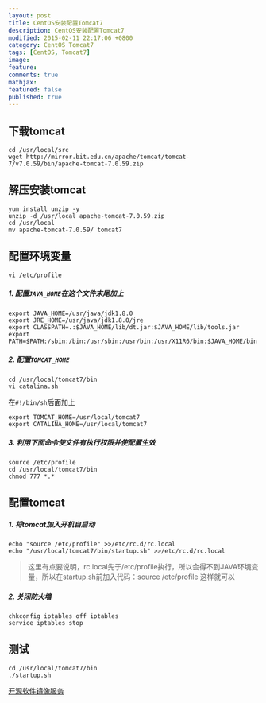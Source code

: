 ```yaml
---
layout: post
title: CentOS安装配置Tomcat7
description: CentOS安装配置Tomcat7
modified: 2015-02-11 22:17:06 +0800
category: CentOS Tomcat7
tags: [CentOS, Tomcat7]
image:
feature:
comments: true
mathjax:
featured: false
published: true
---
```


## 下载tomcat

~~~
cd /usr/local/src
wget http://mirror.bit.edu.cn/apache/tomcat/tomcat-7/v7.0.59/bin/apache-tomcat-7.0.59.zip
~~~

## 解压安装tomcat

~~~
yum install unzip -y
unzip -d /usr/local apache-tomcat-7.0.59.zip
cd /usr/local
mv apache-tomcat-7.0.59/ tomcat7
~~~

## 配置环境变量

~~~
vi /etc/profile
~~~


##### 1. 配置`JAVA_HOME`在这个文件末尾加上

~~~
export JAVA_HOME=/usr/java/jdk1.8.0
export JRE_HOME=/usr/java/jdk1.8.0/jre
export CLASSPATH=.:$JAVA_HOME/lib/dt.jar:$JAVA_HOME/lib/tools.jar
export PATH=$PATH:/sbin:/bin:/usr/sbin:/usr/bin:/usr/X11R6/bin:$JAVA_HOME/bin
~~~


##### 2. 配置`TOMCAT_HOME`

~~~
cd /usr/local/tomcat7/bin
vi catalina.sh
~~~

在`#!/bin/sh`后面加上

~~~
export TOMCAT_HOME=/usr/local/tomcat7
export CATALINA_HOME=/usr/local/tomcat7
~~~


##### 3. 利用下面命令使文件有执行权限并使配置生效

~~~
source /etc/profile
cd /usr/local/tomcat7/bin
chmod 777 *.*
~~~

## 配置tomcat

##### 1. 将tomcat加入开机自启动

~~~
echo "source /etc/profile" >>/etc/rc.d/rc.local
echo "/usr/local/tomcat7/bin/startup.sh" >>/etc/rc.d/rc.local  
~~~

>这里有点要说明，rc.local先于/etc/profile执行，所以会得不到JAVA环境变量，所以在startup.sh前加入代码：source /etc/profile  这样就可以


##### 2. 关闭防火墙

~~~
chkconfig iptables off iptables
service iptables stop
~~~

## 测试

~~~
cd /usr/local/tomcat7/bin
./startup.sh
~~~



[开源软件镜像服务](http://mirror.bit.edu.cn/web/)
